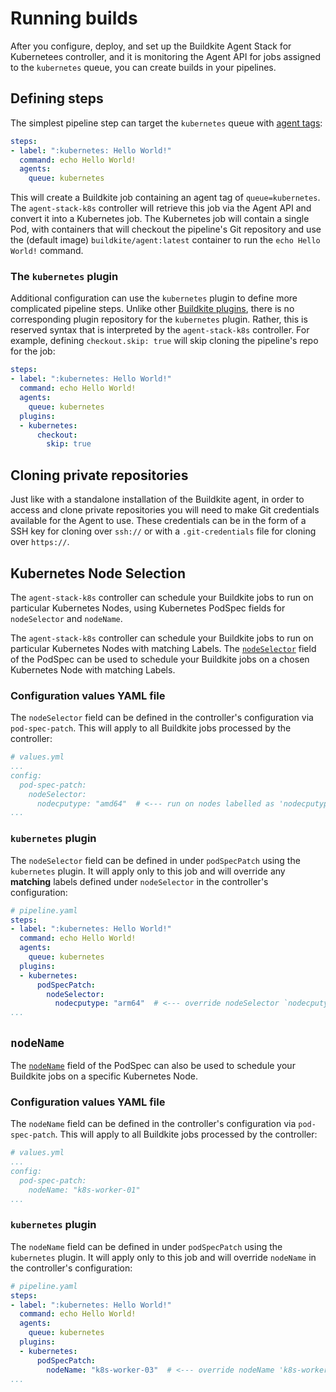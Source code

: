 # Running builds

After you configure, deploy, and set up the Buildkite Agent Stack for Kubernetees controller, and it is monitoring the Agent API for jobs assigned to the `kubernetes` queue, you can create builds in your pipelines.

## Defining steps

The simplest pipeline step can target the `kubernetes` queue with [agent tags](/docs/agent/v3/queues):

```yaml
steps:
- label: ":kubernetes: Hello World!"
  command: echo Hello World!
  agents:
    queue: kubernetes
```

This will create a Buildkite job containing an agent tag of `queue=kubernetes`.
The `agent-stack-k8s` controller will retrieve this job via the Agent API and convert it into a Kubernetes job.
The Kubernetes job will contain a single Pod, with containers that will checkout the pipeline's Git repository and use the (default image) `buildkite/agent:latest` container to run the `echo Hello World!` command.

### The `kubernetes` plugin

Additional configuration can use the `kubernetes` plugin to define more complicated pipeline steps.
Unlike other [Buildkite plugins](/docs/pipelines/integrations/plugins), there is no corresponding plugin repository for the `kubernetes` plugin. Rather, this is reserved syntax that is interpreted by the `agent-stack-k8s` controller.
For example, defining `checkout.skip: true` will skip cloning the pipeline's repo for the job:

```yaml
steps:
- label: ":kubernetes: Hello World!"
  command: echo Hello World!
  agents:
    queue: kubernetes
  plugins:
  - kubernetes:
      checkout:
        skip: true
```

## Cloning private repositories

Just like with a standalone installation of the Buildkite agent, in order to access and clone private repositories you will need to make Git credentials available for the Agent to use. These credentials can be in the form of a SSH key for cloning over `ssh://` or with a `.git-credentials` file for cloning over `https://`.

## Kubernetes Node Selection

The `agent-stack-k8s` controller can schedule your Buildkite jobs to run on particular Kubernetes Nodes, using Kubernetes PodSpec fields for `nodeSelector` and `nodeName`.

The `agent-stack-k8s` controller can schedule your Buildkite jobs to run on particular Kubernetes Nodes with matching Labels. The [`nodeSelector`](https://kubernetes.io/docs/tasks/configure-pod-container/assign-pods-nodes/#create-a-pod-that-gets-scheduled-to-your-chosen-node) field of the PodSpec can be used to schedule your Buildkite jobs on a chosen Kubernetes Node with matching Labels.

### Configuration values YAML file

The `nodeSelector` field can be defined in the controller's configuration via `pod-spec-patch`. This will apply to all Buildkite jobs processed by the controller:

```yaml
# values.yml
...
config:
  pod-spec-patch:
    nodeSelector:
      nodecputype: "amd64"  # <--- run on nodes labelled as 'nodecputype=amd64'
...
```

### `kubernetes` plugin

The `nodeSelector` field can be defined in under `podSpecPatch` using the `kubernetes` plugin. It will apply only to this job and will override any __matching__ labels defined under `nodeSelector` in the controller's configuration:

```yaml
# pipeline.yaml
steps:
- label: ":kubernetes: Hello World!"
  command: echo Hello World!
  agents:
    queue: kubernetes
  plugins:
  - kubernetes:
      podSpecPatch:
        nodeSelector:
          nodecputype: "arm64"  # <--- override nodeSelector `nodecputype` label from 'amd64' -> 'arm64'
...
```

## `nodeName`

The [`nodeName`](https://kubernetes.io/docs/tasks/configure-pod-container/assign-pods-nodes/#create-a-pod-that-gets-scheduled-to-specific-node) field of the PodSpec can also be used to schedule your Buildkite jobs on a specific Kubernetes Node.

### Configuration values YAML file

The `nodeName` field can be defined in the controller's configuration via `pod-spec-patch`. This will apply to all Buildkite jobs processed by the controller:

```yaml
# values.yml
...
config:
  pod-spec-patch:
    nodeName: "k8s-worker-01"
...
```

### `kubernetes` plugin

The `nodeName` field can be defined in under `podSpecPatch` using the `kubernetes` plugin. It will apply only to this job and will override `nodeName` in the controller's configuration:

```yaml
# pipeline.yaml
steps:
- label: ":kubernetes: Hello World!"
  command: echo Hello World!
  agents:
    queue: kubernetes
  plugins:
  - kubernetes:
      podSpecPatch:
        nodeName: "k8s-worker-03"  # <--- override nodeName 'k8s-worker-01' -> 'k8s-worker-03'
...
```
